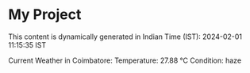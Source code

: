 # My Project

This content is dynamically generated in Indian Time (IST): 2024-02-01 11:15:35 IST


Current Weather in Coimbatore:
Temperature: 27.88 °C
Condition: haze
